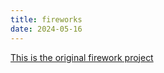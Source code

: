 ```yaml
---
title: fireworks
date: 2024-05-16
---
```


[This is the original firework project](/Coding-Blog/codeExperiments/fireworks/index.html)
